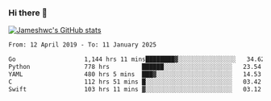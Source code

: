 ### Hi there 👋

[![Jameshwc's GitHub stats](https://github-readme-stats.vercel.app/api?username=jameshwc)](https://github.com/anuraghazra/github-readme-stats)

<!--START_SECTION:waka-->

```txt
From: 12 April 2019 - To: 11 January 2025

Go                   1,144 hrs 11 mins████████▓░░░░░░░░░░░░░░░░   34.62 %
Python               778 hrs         ██████░░░░░░░░░░░░░░░░░░░   23.54 %
YAML                 480 hrs 5 mins  ███▓░░░░░░░░░░░░░░░░░░░░░   14.53 %
C                    112 hrs 51 mins █░░░░░░░░░░░░░░░░░░░░░░░░   03.42 %
Swift                103 hrs 11 mins ▓░░░░░░░░░░░░░░░░░░░░░░░░   03.12 %
```

<!--END_SECTION:waka-->